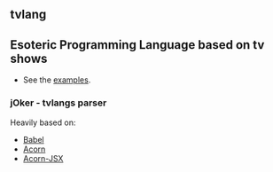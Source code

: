 ## tvlang

## Esoteric Programming Language based on tv shows

* See the [examples](https://github.com/lucasviola/tvlang/tree/master/examples).

### jOker - tvlangs parser

Heavily based on:
* [Babel](https://github.com/babel/babel)
* [Acorn](https://github.com/marijnh/acorn)
* [Acorn-JSX](https://github.com/RReverser/acorn-jsx)
